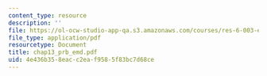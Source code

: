 ```yaml
---
content_type: resource
description: ''
file: https://ol-ocw-studio-app-qa.s3.amazonaws.com/courses/res-6-003-electromechanical-dynamics-spring-2009/4e436b358eacc2eaf9585f83bc7d68ce_chap13_prb_emd.pdf
file_type: application/pdf
resourcetype: Document
title: chap13_prb_emd.pdf
uid: 4e436b35-8eac-c2ea-f958-5f83bc7d68ce
---
```

